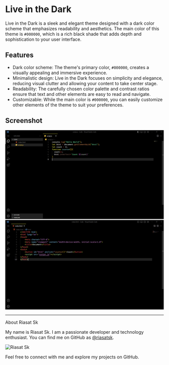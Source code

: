 # Live in the Dark

Live in the Dark is a sleek and elegant theme designed with a dark color scheme that emphasizes readability and aesthetics. The main color of this theme is `#000000`, which is a rich black shade that adds depth and sophistication to your user interface.

## Features

- Dark color scheme: The theme's primary color, `#000000`, creates a visually appealing and immersive experience.
- Minimalistic design: Live in the Dark focuses on simplicity and elegance, reducing visual clutter and allowing your content to take center stage.
- Readability: The carefully chosen color palette and contrast ratios ensure that text and other elements are easy to read and navigate.
- Customizable: While the main color is `#000000`, you can easily customize other elements of the theme to suit your preferences.

## Screenshot
<img src="image/screenshot1.png" alt="Screenshot 1" >
<img src="image/Screenshot2.png" alt="Screenshot 2" >

---

About Riasat Sk

My name is Riasat Sk. I am a passionate developer and technology enthusiast. You can find me on GitHub as [@riasatsk](https://github.com/riasatsk). 

<img src="https://avatars.githubusercontent.com/u/67420883?v=4" alt="Riasat Sk" style="width:512px; height:512px;" >


Feel free to connect with me and explore my projects on GitHub.

